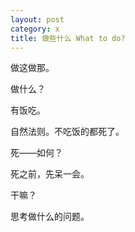 ```yaml
---
layout: post
category: x
title: 做些什么 What to do?
---
```


做这做那。

做什么？

有饭吃。

自然法则。不吃饭的都死了。

死——如何？

死之前，先呆一会。

干嘛？

思考做什么的问题。
